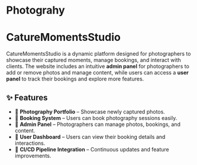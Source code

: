 # Photograhy
# CatureMomentsStudio

CatureMomentsStudio is a dynamic platform designed for photographers to showcase their captured moments, manage bookings, and interact with clients. The website includes an intuitive **admin panel** for photographers to add or remove photos and manage content, while users can access a **user panel** to track their bookings and explore more features.

## ✨ Features
- 📸 **Photography Portfolio** – Showcase newly captured photos.
- 📅 **Booking System** – Users can book photography sessions easily.
- 🔑 **Admin Panel** – Photographers can manage photos, bookings, and content.
- 👤 **User Dashboard** – Users can view their booking details and interactions.
- 🚀 **CI/CD Pipeline Integration** – Continuous updates and feature improvements.
